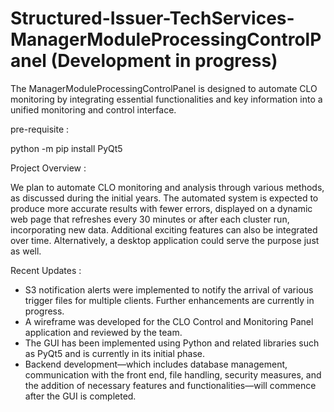 # Structured-Issuer-TechServices-ManagerModuleProcessingControlPanel (Development in progress)
The ManagerModuleProcessingControlPanel is designed to automate CLO monitoring by integrating essential functionalities and key information into a unified monitoring and control interface.

pre-requisite : 

python -m pip install PyQt5



Project Overview : 

We plan to automate CLO monitoring and analysis through various methods, as discussed during the initial years. The automated system is expected to produce more accurate results with fewer errors, displayed on a dynamic web page that refreshes every 30 minutes or after each cluster run, incorporating new data. Additional exciting features can also be integrated over time. Alternatively, a desktop application could serve the purpose just as well. 


Recent Updates :

- S3 notification alerts were implemented to notify the arrival of various trigger files for multiple clients. Further enhancements are currently in progress.
- A wireframe was developed for the CLO Control and Monitoring Panel application and reviewed by the team.
- The GUI has been implemented using Python and related libraries such as PyQt5 and is currently in its initial phase.
- Backend development—which includes database management, communication with the front end, file handling, security measures, and the addition of necessary features and functionalities—will commence after the GUI is completed.
 
